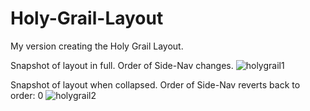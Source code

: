 # Holy-Grail-Layout
My version creating the Holy Grail Layout.

Snapshot of layout in full.  Order of Side-Nav changes.
![holygrail1](https://user-images.githubusercontent.com/27201449/38404976-72945964-3922-11e8-9e9a-c9fd6a838b77.PNG)

Snapshot of layout when collapsed. Order of Side-Nav reverts back to order: 0
![holygrail2](https://user-images.githubusercontent.com/27201449/38404979-72acfe56-3922-11e8-956e-9cf6ce341ce4.PNG)
